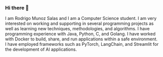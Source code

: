 ### Hi there 👋
I am Rodrigo Munoz Salas and I am a Computer Science student. I am very interested on working and supporting in several programming projects as well as learning new techniques, methodologies, and algorithms.
I have programming experience with Java, Python, C, and Golang.
I have worked with Docker to build, share, and run applications within a safe environment.
I have employed frameworks such as PyTorch, LangChain, and Streamlit for the development of AI applications.
<!--
**Rodrigo-Munoz-Salas/Rodrigo-Munoz-Salas** is a ✨ _special_ ✨ repository because its `README.md` (this file) appears on your GitHub profile.

Hi everyone! I am very interested on working and supporting in several programming projects as well as learning new techniques, methodologies, algorithms, etc.
that might help not only me but also the people I work with. I am currently learning Java; however, I have some previous knowledge from C and C++.

About me, I started in this world not far ago, but I am willing to learn and collaborate in any project if possible. Some of my hobbies are related to music, sports,
and gaming.
